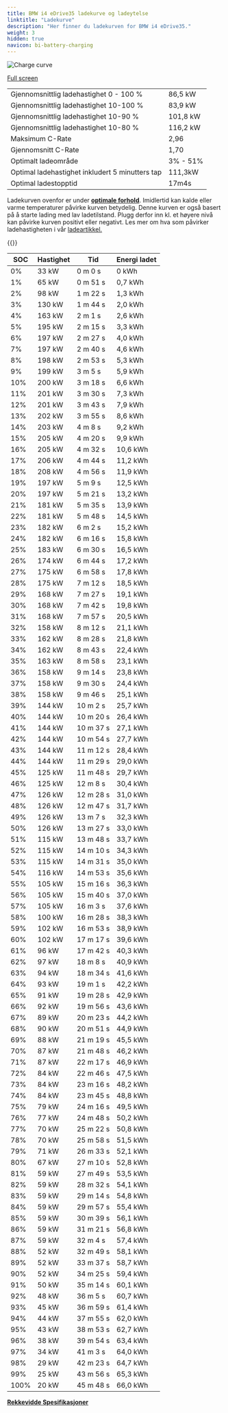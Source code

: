 ```yaml
---
title: BMW i4 eDrive35 ladekurve og ladeytelse
linktitle: "Ladekurve"
description: "Her finner du ladekurven for BMW i4 eDrive35."
weight: 3
hidden: true
navicon: bi-battery-charging
---
```

<!-- markdownlint-disable MD033 -->
<img src="/images/models/bmw/i4/i4_edrive35/chargingcurve.svg" alt="Charge curve" class="img-fluid">

[Full screen](/images/models/bmw/i4/i4_edrive35/chargingcurve.svg)


<table class="table table-striped border">
<tbody>
<tr>
<td>Gjennomsnittlig ladehastighet 0 - 100 %</td><td>86,5 kW</td>
</tr>
<tr>
<td>Gjennomsnittlig ladehastighet 10-100 %</td><td>83,9 kW</td>
</tr>
<tr>
<td>Gjennomsnittlig ladehastighet 10-90 %</td><td>101,8 kW</td>
</tr>
<tr>
<td>Gjennomsnittlig ladehastighet 10-80 %</td><td>116,2 kW</td>
</tr>
<tr>
<td>Maksimum C-Rate</td><td>2,96</td>
</tr>
<tr>
<td>Gjennomsnitt C-Rate</td><td>1,70</td>
</tr>
<tr>
<td>Optimalt ladeområde</td><td>3% - 51%</td>
</tr>
<tr>
<td>Optimal ladehastighet inkludert 5 minutters tap</td><td>111,3kW</td>
</tr>
<tr>
<td>Optimal ladestopptid</td><td>17m4s</td>
</tr>
</tbody>
</table>


Ladekurven ovenfor er under **[optimale forhold](../../../../../technology/battery/charging/#temperatur)**. Imidlertid kan kalde eller varme temperaturer påvirke kurven betydelig. Denne kurven er også basert på å starte lading med lav ladetilstand. Plugg derfor inn kl. et høyere nivå kan påvirke kurven positivt eller negativt. Les mer om hva som påvirker ladehastigheten i vår [ladeartikkel.](../../../../../technology/battery/charging/)


{{<evkxdisplayaddarticle />}}
<table class="table table-striped border">
<thead>
<tr><th>SOC</th><th>Hastighet</th><th>Tid</th><th>Energi ladet</th></tr>
</thead>
<tbody>
<tr>
<td>0%</td><td>33 kW</td><td> 0 m 0 s </td><td>0 kWh </td>
</tr>
<tr>
<td>1%</td><td>65 kW</td><td> 0 m 51 s </td><td>0,7 kWh </td>
</tr>
<tr>
<td>2%</td><td>98 kW</td><td> 1 m 22 s </td><td>1,3 kWh </td>
</tr>
<tr>
<td>3%</td><td>130 kW</td><td> 1 m 44 s </td><td>2,0 kWh </td>
</tr>
<tr>
<td>4%</td><td>163 kW</td><td> 2 m 1 s </td><td>2,6 kWh </td>
</tr>
<tr>
<td>5%</td><td>195 kW</td><td> 2 m 15 s </td><td>3,3 kWh </td>
</tr>
<tr>
<td>6%</td><td>197 kW</td><td> 2 m 27 s </td><td>4,0 kWh </td>
</tr>
<tr>
<td>7%</td><td>197 kW</td><td> 2 m 40 s </td><td>4,6 kWh </td>
</tr>
<tr>
<td>8%</td><td>198 kW</td><td> 2 m 53 s </td><td>5,3 kWh </td>
</tr>
<tr>
<td>9%</td><td>199 kW</td><td> 3 m 5 s </td><td>5,9 kWh </td>
</tr>
<tr>
<td>10%</td><td>200 kW</td><td> 3 m 18 s </td><td>6,6 kWh </td>
</tr>
<tr>
<td>11%</td><td>201 kW</td><td> 3 m 30 s </td><td>7,3 kWh </td>
</tr>
<tr>
<td>12%</td><td>201 kW</td><td> 3 m 43 s </td><td>7,9 kWh </td>
</tr>
<tr>
<td>13%</td><td>202 kW</td><td> 3 m 55 s </td><td>8,6 kWh </td>
</tr>
<tr>
<td>14%</td><td>203 kW</td><td> 4 m 8 s </td><td>9,2 kWh </td>
</tr>
<tr>
<td>15%</td><td>205 kW</td><td> 4 m 20 s </td><td>9,9 kWh </td>
</tr>
<tr>
<td>16%</td><td>205 kW</td><td> 4 m 32 s </td><td>10,6 kWh </td>
</tr>
<tr>
<td>17%</td><td>206 kW</td><td> 4 m 44 s </td><td>11,2 kWh </td>
</tr>
<tr>
<td>18%</td><td>208 kW</td><td> 4 m 56 s </td><td>11,9 kWh </td>
</tr>
<tr>
<td>19%</td><td>197 kW</td><td> 5 m 9 s </td><td>12,5 kWh </td>
</tr>
<tr>
<td>20%</td><td>197 kW</td><td> 5 m 21 s </td><td>13,2 kWh </td>
</tr>
<tr>
<td>21%</td><td>181 kW</td><td> 5 m 35 s </td><td>13,9 kWh </td>
</tr>
<tr>
<td>22%</td><td>181 kW</td><td> 5 m 48 s </td><td>14,5 kWh </td>
</tr>
<tr>
<td>23%</td><td>182 kW</td><td> 6 m 2 s </td><td>15,2 kWh </td>
</tr>
<tr>
<td>24%</td><td>182 kW</td><td> 6 m 16 s </td><td>15,8 kWh </td>
</tr>
<tr>
<td>25%</td><td>183 kW</td><td> 6 m 30 s </td><td>16,5 kWh </td>
</tr>
<tr>
<td>26%</td><td>174 kW</td><td> 6 m 44 s </td><td>17,2 kWh </td>
</tr>
<tr>
<td>27%</td><td>175 kW</td><td> 6 m 58 s </td><td>17,8 kWh </td>
</tr>
<tr>
<td>28%</td><td>175 kW</td><td> 7 m 12 s </td><td>18,5 kWh </td>
</tr>
<tr>
<td>29%</td><td>168 kW</td><td> 7 m 27 s </td><td>19,1 kWh </td>
</tr>
<tr>
<td>30%</td><td>168 kW</td><td> 7 m 42 s </td><td>19,8 kWh </td>
</tr>
<tr>
<td>31%</td><td>168 kW</td><td> 7 m 57 s </td><td>20,5 kWh </td>
</tr>
<tr>
<td>32%</td><td>158 kW</td><td> 8 m 12 s </td><td>21,1 kWh </td>
</tr>
<tr>
<td>33%</td><td>162 kW</td><td> 8 m 28 s </td><td>21,8 kWh </td>
</tr>
<tr>
<td>34%</td><td>162 kW</td><td> 8 m 43 s </td><td>22,4 kWh </td>
</tr>
<tr>
<td>35%</td><td>163 kW</td><td> 8 m 58 s </td><td>23,1 kWh </td>
</tr>
<tr>
<td>36%</td><td>158 kW</td><td> 9 m 14 s </td><td>23,8 kWh </td>
</tr>
<tr>
<td>37%</td><td>158 kW</td><td> 9 m 30 s </td><td>24,4 kWh </td>
</tr>
<tr>
<td>38%</td><td>158 kW</td><td> 9 m 46 s </td><td>25,1 kWh </td>
</tr>
<tr>
<td>39%</td><td>144 kW</td><td> 10 m 2 s </td><td>25,7 kWh </td>
</tr>
<tr>
<td>40%</td><td>144 kW</td><td> 10 m 20 s </td><td>26,4 kWh </td>
</tr>
<tr>
<td>41%</td><td>144 kW</td><td> 10 m 37 s </td><td>27,1 kWh </td>
</tr>
<tr>
<td>42%</td><td>144 kW</td><td> 10 m 54 s </td><td>27,7 kWh </td>
</tr>
<tr>
<td>43%</td><td>144 kW</td><td> 11 m 12 s </td><td>28,4 kWh </td>
</tr>
<tr>
<td>44%</td><td>144 kW</td><td> 11 m 29 s </td><td>29,0 kWh </td>
</tr>
<tr>
<td>45%</td><td>125 kW</td><td> 11 m 48 s </td><td>29,7 kWh </td>
</tr>
<tr>
<td>46%</td><td>125 kW</td><td> 12 m 8 s </td><td>30,4 kWh </td>
</tr>
<tr>
<td>47%</td><td>126 kW</td><td> 12 m 28 s </td><td>31,0 kWh </td>
</tr>
<tr>
<td>48%</td><td>126 kW</td><td> 12 m 47 s </td><td>31,7 kWh </td>
</tr>
<tr>
<td>49%</td><td>126 kW</td><td> 13 m 7 s </td><td>32,3 kWh </td>
</tr>
<tr>
<td>50%</td><td>126 kW</td><td> 13 m 27 s </td><td>33,0 kWh </td>
</tr>
<tr>
<td>51%</td><td>115 kW</td><td> 13 m 48 s </td><td>33,7 kWh </td>
</tr>
<tr>
<td>52%</td><td>115 kW</td><td> 14 m 10 s </td><td>34,3 kWh </td>
</tr>
<tr>
<td>53%</td><td>115 kW</td><td> 14 m 31 s </td><td>35,0 kWh </td>
</tr>
<tr>
<td>54%</td><td>116 kW</td><td> 14 m 53 s </td><td>35,6 kWh </td>
</tr>
<tr>
<td>55%</td><td>105 kW</td><td> 15 m 16 s </td><td>36,3 kWh </td>
</tr>
<tr>
<td>56%</td><td>105 kW</td><td> 15 m 40 s </td><td>37,0 kWh </td>
</tr>
<tr>
<td>57%</td><td>105 kW</td><td> 16 m 3 s </td><td>37,6 kWh </td>
</tr>
<tr>
<td>58%</td><td>100 kW</td><td> 16 m 28 s </td><td>38,3 kWh </td>
</tr>
<tr>
<td>59%</td><td>102 kW</td><td> 16 m 53 s </td><td>38,9 kWh </td>
</tr>
<tr>
<td>60%</td><td>102 kW</td><td> 17 m 17 s </td><td>39,6 kWh </td>
</tr>
<tr>
<td>61%</td><td>96 kW</td><td> 17 m 42 s </td><td>40,3 kWh </td>
</tr>
<tr>
<td>62%</td><td>97 kW</td><td> 18 m 8 s </td><td>40,9 kWh </td>
</tr>
<tr>
<td>63%</td><td>94 kW</td><td> 18 m 34 s </td><td>41,6 kWh </td>
</tr>
<tr>
<td>64%</td><td>93 kW</td><td> 19 m 1 s </td><td>42,2 kWh </td>
</tr>
<tr>
<td>65%</td><td>91 kW</td><td> 19 m 28 s </td><td>42,9 kWh </td>
</tr>
<tr>
<td>66%</td><td>92 kW</td><td> 19 m 56 s </td><td>43,6 kWh </td>
</tr>
<tr>
<td>67%</td><td>89 kW</td><td> 20 m 23 s </td><td>44,2 kWh </td>
</tr>
<tr>
<td>68%</td><td>90 kW</td><td> 20 m 51 s </td><td>44,9 kWh </td>
</tr>
<tr>
<td>69%</td><td>88 kW</td><td> 21 m 19 s </td><td>45,5 kWh </td>
</tr>
<tr>
<td>70%</td><td>87 kW</td><td> 21 m 48 s </td><td>46,2 kWh </td>
</tr>
<tr>
<td>71%</td><td>87 kW</td><td> 22 m 17 s </td><td>46,9 kWh </td>
</tr>
<tr>
<td>72%</td><td>84 kW</td><td> 22 m 46 s </td><td>47,5 kWh </td>
</tr>
<tr>
<td>73%</td><td>84 kW</td><td> 23 m 16 s </td><td>48,2 kWh </td>
</tr>
<tr>
<td>74%</td><td>84 kW</td><td> 23 m 45 s </td><td>48,8 kWh </td>
</tr>
<tr>
<td>75%</td><td>79 kW</td><td> 24 m 16 s </td><td>49,5 kWh </td>
</tr>
<tr>
<td>76%</td><td>77 kW</td><td> 24 m 48 s </td><td>50,2 kWh </td>
</tr>
<tr>
<td>77%</td><td>70 kW</td><td> 25 m 22 s </td><td>50,8 kWh </td>
</tr>
<tr>
<td>78%</td><td>70 kW</td><td> 25 m 58 s </td><td>51,5 kWh </td>
</tr>
<tr>
<td>79%</td><td>71 kW</td><td> 26 m 33 s </td><td>52,1 kWh </td>
</tr>
<tr>
<td>80%</td><td>67 kW</td><td> 27 m 10 s </td><td>52,8 kWh </td>
</tr>
<tr>
<td>81%</td><td>59 kW</td><td> 27 m 49 s </td><td>53,5 kWh </td>
</tr>
<tr>
<td>82%</td><td>59 kW</td><td> 28 m 32 s </td><td>54,1 kWh </td>
</tr>
<tr>
<td>83%</td><td>59 kW</td><td> 29 m 14 s </td><td>54,8 kWh </td>
</tr>
<tr>
<td>84%</td><td>59 kW</td><td> 29 m 57 s </td><td>55,4 kWh </td>
</tr>
<tr>
<td>85%</td><td>59 kW</td><td> 30 m 39 s </td><td>56,1 kWh </td>
</tr>
<tr>
<td>86%</td><td>59 kW</td><td> 31 m 21 s </td><td>56,8 kWh </td>
</tr>
<tr>
<td>87%</td><td>59 kW</td><td> 32 m 4 s </td><td>57,4 kWh </td>
</tr>
<tr>
<td>88%</td><td>52 kW</td><td> 32 m 49 s </td><td>58,1 kWh </td>
</tr>
<tr>
<td>89%</td><td>52 kW</td><td> 33 m 37 s </td><td>58,7 kWh </td>
</tr>
<tr>
<td>90%</td><td>52 kW</td><td> 34 m 25 s </td><td>59,4 kWh </td>
</tr>
<tr>
<td>91%</td><td>50 kW</td><td> 35 m 14 s </td><td>60,1 kWh </td>
</tr>
<tr>
<td>92%</td><td>48 kW</td><td> 36 m 5 s </td><td>60,7 kWh </td>
</tr>
<tr>
<td>93%</td><td>45 kW</td><td> 36 m 59 s </td><td>61,4 kWh </td>
</tr>
<tr>
<td>94%</td><td>44 kW</td><td> 37 m 55 s </td><td>62,0 kWh </td>
</tr>
<tr>
<td>95%</td><td>43 kW</td><td> 38 m 53 s </td><td>62,7 kWh </td>
</tr>
<tr>
<td>96%</td><td>38 kW</td><td> 39 m 54 s </td><td>63,4 kWh </td>
</tr>
<tr>
<td>97%</td><td>34 kW</td><td> 41 m 3 s </td><td>64,0 kWh </td>
</tr>
<tr>
<td>98%</td><td>29 kW</td><td> 42 m 23 s </td><td>64,7 kWh </td>
</tr>
<tr>
<td>99%</td><td>25 kW</td><td> 43 m 56 s </td><td>65,3 kWh </td>
</tr>
<tr>
<td>100%</td><td>20 kW</td><td> 45 m 48 s </td><td>66,0 kWh </td>
</tr>
</tbody>
</table>

<div class="mt-3 mb-3">
<a href="../rangeandconsumption/" class="text-decoration-none text-black">
<strong><i class="bi-arrow-left"></i> Rekkevidde </strong>
</a>
<a href="../specifications/" class="text-decoration-none text-black float-end">
<strong>Spesifikasjoner <i class="bi-arrow-right"></i></strong>
</a>
</div>
